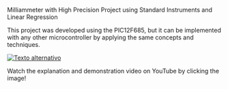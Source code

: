 Milliammeter with High Precision Project using Standard Instruments and Linear Regression

This project was developed using the PIC12F685, but it can be implemented with any other microcontroller by applying the same concepts and techniques.

[![Texto alternativo](https://img.youtube.com/vi/xf6562S__Sg/maxresdefault.jpg)](https://www.youtube.com/watch?v=xf6562S__Sg)

Watch the explanation and demonstration video on YouTube by clicking the image!
